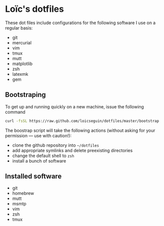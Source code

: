 # Loïc's dotfiles

These dot files include configurations for the following software I use on a
regular basis:

- git
- mercurial
- vim
- tmux
- mutt
- matplotlib
- zsh
- latexmk
- gem

## Bootstraping

To get up and running quickly on a new machine, issue the following command

```bash
curl -fsSL https://raw.github.com/loicseguin/dotfiles/master/bootstrap.sh | bash
```

The boostrap script will take the following actions (without asking for your
permission — use with caution!):

- clone the github repository into `~/dotfiles`
- add appropriate symlinks and delete preexisting directories
- change the default shell to `zsh`
- install a bunch of software

## Installed software

- git
- homebrew
- mutt
- msmtp
- vim
- zsh
- tmux
